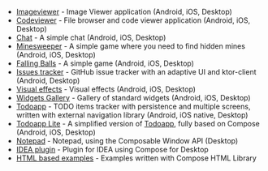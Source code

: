 * [Imageviewer](imageviewer) - Image Viewer application (Android, iOS, Desktop)
* [Codeviewer](codeviewer) - File browser and code viewer application (Android, iOS, Desktop)
* [Chat](chat) - A simple chat (Android, iOS, Desktop)
* [Minesweeper](minesweeper) - A simple game where you need to find hidden mines (Android, iOS, Desktop)
* [Falling Balls](falling-balls) - A simple game (Android, iOS, Desktop)
* [Issues tracker](issues) - GitHub issue tracker with an adaptive UI and ktor-client (Android, Desktop)
* [Visual effects](visual-effects) - Visual effects (Android, iOS, Desktop)
* [Widgets Gallery](widgets-gallery) - Gallery of standard widgets (Android, iOS, Desktop)
* [Todoapp](todoapp) - TODO items tracker with persistence and multiple screens, written with external navigation library (Android, iOS native, Desktop)
* [Todoapp Lite](todoapp-lite) - A simplified version of [Todoapp](todoapp), fully based on Compose (Android, iOS, Desktop)
* [Notepad](notepad) - Notepad, using the Composable Window API (Desktop)
* [IDEA plugin](intellij-plugin) - Plugin for IDEA using Compose for Desktop
* [HTML based examples](html) - Examples written with Compose HTML Library
